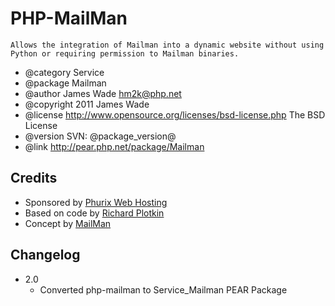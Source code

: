 PHP-MailMan
===========

	Allows the integration of Mailman into a dynamic website without using Python or requiring permission to Mailman binaries.

 * @category  Service
 * @package   Mailman
 * @author    James Wade <hm2k@php.net>
 * @copyright 2011 James Wade
 * @license   http://www.opensource.org/licenses/bsd-license.php The BSD License
 * @version   SVN: @package_version@
 * @link      http://pear.php.net/package/Mailman

Credits
-------

* Sponsored by [Phurix Web Hosting](http://www.phurix.co.uk/)
* Based on code by [Richard Plotkin](http://www.richardplotkin.com/)
* Concept by [MailMan](http://wiki.list.org/pages/viewpage.action?pageId=4030567)

Changelog
---------

* 2.0
	* Converted php-mailman to Service_Mailman PEAR Package